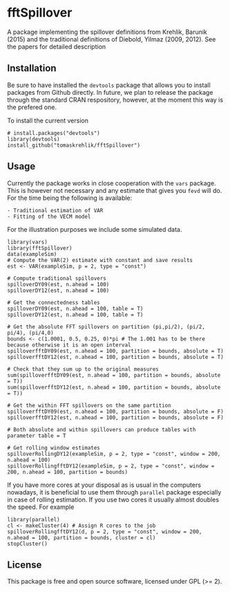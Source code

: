 fftSpillover
==================

A package implementing the spillover definitions from Krehlik, Barunik (2015) and the traditional definitions of Diebold, Yilmaz (2009, 2012). See the papers for detailed description

Installation
------------------

Be sure to have installed the `devtools` package that allows you to install packages from Github directly. In future, we plan to release the package through the standard CRAN respository, however, at the moment this way is the prefered one.

To install the current version

````{r}
# install.packages("devtools")
library(devtools)
install_github("tomaskrehlik/fftSpillover") 
````

Usage
--------------------
Currently the package works in close cooperation with the `vars` package. This is however not necessary and any estimate that gives you `fevd` will do. For the time being the following is available:

    - Traditional estimation of VAR
    - Fitting of the VECM model

For the illustration purposes we include some simulated data.

````{r}
library(vars)
library(fftSpillover)
data(exampleSim)
# Compute the VAR(2) estimate with constant and save results
est <- VAR(exampleSim, p = 2, type = "const")

# Compute traditional spillovers
spilloverDY09(est, n.ahead = 100)
spilloverDY12(est, n.ahead = 100)

# Get the connectedness tables
spilloverDY09(est, n.ahead = 100, table = T)
spilloverDY12(est, n.ahead = 100, table = T)

# Get the absolute FFT spillovers on partition (pi,pi/2), (pi/2, pi/4), (pi/4,0)
bounds <- c(1.0001, 0.5, 0.25, 0)*pi # The 1.001 has to be there because otherwise it is an open interval
spilloverfftDY09(est, n.ahead = 100, partition = bounds, absolute = T)
spilloverfftDY12(est, n.ahead = 100, partition = bounds, absolute = T)

# Check that they sum up to the original measures
sum(spilloverfftDY09(est, n.ahead = 100, partition = bounds, absolute = T))
sum(spilloverfftDY12(est, n.ahead = 100, partition = bounds, absolute = T))

# Get the within FFT spillovers on the same partition
spilloverfftDY09(est, n.ahead = 100, partition = bounds, absolute = F)
spilloverfftDY12(est, n.ahead = 100, partition = bounds, absolute = F)

# Both absolute and within spillovers can produce tables with parameter table = T

# Get rolling window estimates
spilloverRollingDY12(exampleSim, p = 2, type = "const", window = 200, n.ahead = 100)
spilloverRollingfftDY12(exampleSim, p = 2, type = "const", window = 200, n.ahead = 100, partition = bounds)
````

If you have more cores at your disposal as is usual in the computers nowadays, it is beneficial to use them through `parallel` package especially in case of rolling estimation. If you use two cores it usually almost doubles the speed. For example

````{r}
library(parallel)
cl <- makeCluster(4) # Assign R cores to the job
spilloverRollingfftDY12(d, p = 2, type = "const", window = 200, n.ahead = 100, partition = bounds, cluster = cl)
stopCluster()
````

License
--------------------
This package is free and open source software, licensed under GPL (>= 2).
